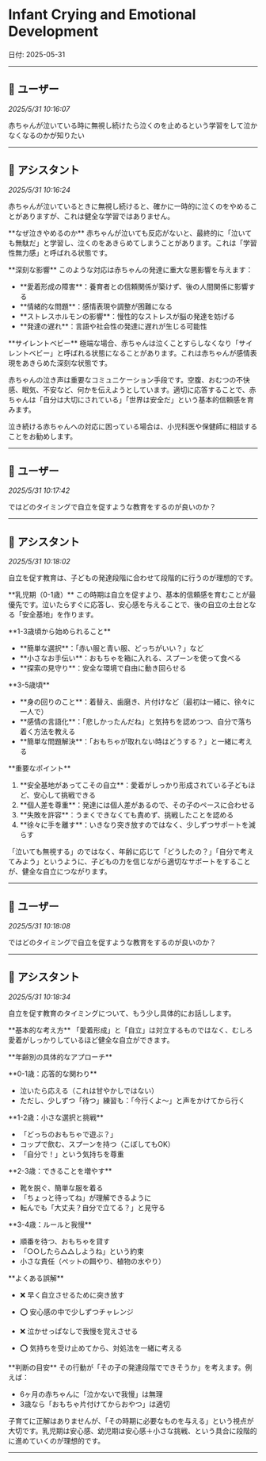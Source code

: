 # Infant Crying and Emotional Development

日付: 2025-05-31

---

## 👤 ユーザー
*2025/5/31 10:16:07*

赤ちゃんが泣いている時に無視し続けたら泣くのを止めるという学習をして泣かなくなるのかが知りたい

---

## 🤖 アシスタント
*2025/5/31 10:16:24*

赤ちゃんが泣いているときに無視し続けると、確かに一時的に泣くのをやめることがありますが、これは健全な学習ではありません。

\*\*なぜ泣きやめるのか\*\*
赤ちゃんが泣いても反応がないと、最終的に「泣いても無駄だ」と学習し、泣くのをあきらめてしまうことがあります。これは「学習性無力感」と呼ばれる状態です。

\*\*深刻な影響\*\*
このような対応は赤ちゃんの発達に重大な悪影響を与えます：

- \*\*愛着形成の障害\*\*：養育者との信頼関係が築けず、後の人間関係に影響する
- \*\*情緒的な問題\*\*：感情表現や調整が困難になる
- \*\*ストレスホルモンの影響\*\*：慢性的なストレスが脳の発達を妨げる
- \*\*発達の遅れ\*\*：言語や社会性の発達に遅れが生じる可能性

\*\*サイレントベビー\*\*
極端な場合、赤ちゃんは泣くことすらしなくなり「サイレントベビー」と呼ばれる状態になることがあります。これは赤ちゃんが感情表現をあきらめた深刻な状態です。

赤ちゃんの泣き声は重要なコミュニケーション手段です。空腹、おむつの不快感、眠気、不安など、何かを伝えようとしています。適切に応答することで、赤ちゃんは「自分は大切にされている」「世界は安全だ」という基本的信頼感を育みます。

泣き続ける赤ちゃんへの対応に困っている場合は、小児科医や保健師に相談することをお勧めします。

---

## 👤 ユーザー
*2025/5/31 10:17:42*

ではどのタイミングで自立を促すような教育をするのが良いのか？

---

## 🤖 アシスタント
*2025/5/31 10:18:02*

自立を促す教育は、子どもの発達段階に合わせて段階的に行うのが理想的です。

\*\*乳児期（0-1歳）\*\*
この時期は自立を促すより、基本的信頼感を育むことが最優先です。泣いたらすぐに応答し、安心感を与えることで、後の自立の土台となる「安全基地」を作ります。

\*\*1-3歳頃から始められること\*\*
- \*\*簡単な選択\*\*：「赤い服と青い服、どっちがいい？」など
- \*\*小さなお手伝い\*\*：おもちゃを箱に入れる、スプーンを使って食べる
- \*\*探索の見守り\*\*：安全な環境で自由に動き回らせる

\*\*3-5歳頃\*\*
- \*\*身の回りのこと\*\*：着替え、歯磨き、片付けなど（最初は一緒に、徐々に一人で）
- \*\*感情の言語化\*\*：「悲しかったんだね」と気持ちを認めつつ、自分で落ち着く方法を教える
- \*\*簡単な問題解決\*\*：「おもちゃが取れない時はどうする？」と一緒に考える

\*\*重要なポイント\*\*
1. \*\*安全基地があってこその自立\*\*：愛着がしっかり形成されている子どもほど、安心して挑戦できる
2. \*\*個人差を尊重\*\*：発達には個人差があるので、その子のペースに合わせる
3. \*\*失敗を許容\*\*：うまくできなくても責めず、挑戦したことを認める
4. \*\*徐々に手を離す\*\*：いきなり突き放すのではなく、少しずつサポートを減らす

「泣いても無視する」のではなく、年齢に応じて「どうしたの？」「自分で考えてみよう」というように、子どもの力を信じながら適切なサポートをすることが、健全な自立につながります。

---

## 👤 ユーザー
*2025/5/31 10:18:08*

ではどのタイミングで自立を促すような教育をするのが良いのか？

---

## 🤖 アシスタント
*2025/5/31 10:18:34*

自立を促す教育のタイミングについて、もう少し具体的にお話しします。

\*\*基本的な考え方\*\*
「愛着形成」と「自立」は対立するものではなく、むしろ愛着がしっかりしているほど健全な自立ができます。

\*\*年齢別の具体的なアプローチ\*\*

\*\*0-1歳：応答的な関わり\*\*
- 泣いたら応える（これは甘やかしではない）
- ただし、少しずつ「待つ」練習も：「今行くよ〜」と声をかけてから行く

\*\*1-2歳：小さな選択と挑戦\*\*
- 「どっちのおもちゃで遊ぶ？」
- コップで飲む、スプーンを持つ（こぼしてもOK）
- 「自分で！」という気持ちを尊重

\*\*2-3歳：できることを増やす\*\*
- 靴を脱ぐ、簡単な服を着る
- 「ちょっと待ってね」が理解できるように
- 転んでも「大丈夫？自分で立てる？」と見守る

\*\*3-4歳：ルールと我慢\*\*
- 順番を待つ、おもちゃを貸す
- 「○○したら△△しようね」という約束
- 小さな責任（ペットの餌やり、植物の水やり）

\*\*よくある誤解\*\*
- ❌ 早く自立させるために突き放す
- ⭕ 安心感の中で少しずつチャレンジ

- ❌ 泣かせっぱなしで我慢を覚えさせる
- ⭕ 気持ちを受け止めてから、対処法を一緒に考える

\*\*判断の目安\*\*
その行動が「その子の発達段階でできそうか」を考えます。例えば：
- 6ヶ月の赤ちゃんに「泣かないで我慢」は無理
- 3歳なら「おもちゃ片付けてからおやつ」は適切

子育てに正解はありませんが、「その時期に必要なものを与える」という視点が大切です。乳児期は安心感、幼児期は安心感＋小さな挑戦、という具合に段階的に進めていくのが理想的です。

---
